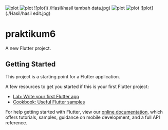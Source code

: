 ![plot](./Hasil/tampilanAwal.jpg)
![plot](./Hasil/tampilanTambah.jpg)
![plot](./Hasil/hasil tambah data.jpg)
![plot](./Hasil/hapus.jpg)
![plot](./Hasil/edit.jpg)
![plot](./Hasil/hasil edit.jpg)
# praktikum6

A new Flutter project.

## Getting Started

This project is a starting point for a Flutter application.

A few resources to get you started if this is your first Flutter project:

- [Lab: Write your first Flutter app](https://flutter.dev/docs/get-started/codelab)
- [Cookbook: Useful Flutter samples](https://flutter.dev/docs/cookbook)

For help getting started with Flutter, view our
[online documentation](https://flutter.dev/docs), which offers tutorials,
samples, guidance on mobile development, and a full API reference.
